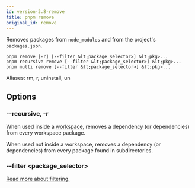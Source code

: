 ```yaml
---
id: version-3.8-remove
title: pnpm remove
original_id: remove
---
```


Removes packages from `node_modules` and from the project's `packages.json`.

```text
pnpm remove [-r] [--filter &lt;package_selector>] &lt;pkg>...
pnpm recursive remove [--filter &lt;package_selector>] &lt;pkg>...
pnpm multi remove [--filter &lt;package_selector>] &lt;pkg>...
```

Aliases: rm, r, uninstall, un

## Options

### --recursive, -r

When used inside a [workspace](workspaces), removes a dependency (or dependencies)
from every workspace package.

When used not inside a workspace, removes a dependency (or dependencies)
from every package found in subdirectories.

### --filter &lt;package_selector>

[Read more about filtering.](../filtering)
